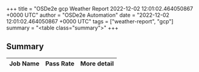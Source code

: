 +++
title = "OSDe2e gcp Weather Report 2022-12-02 12:01:02.464050867 +0000 UTC"
author = "OSDe2e Automation"
date = "2022-12-02 12:01:02.464050867 +0000 UTC"
tags = ["weather-report", "gcp"]
summary = "<table class=\"summary\"></table>"
+++
## Summary

| Job Name | Pass Rate | More detail |
|----------|-----------|-------------|




